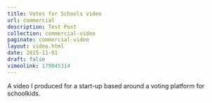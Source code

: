 ```yaml
---
title: Votes for Schools video
url: commercial
description: Test Post
collection: commercial-video
paginate: commercial-video
layout: video.html
date: 2015-11-01
draft: false
vimeolink: 179045314
---
```

A video I produced for a start-up based around a voting platform for schoolkids.